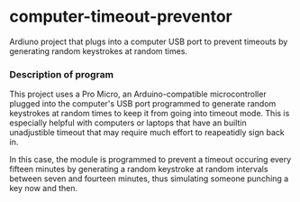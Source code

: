 # computer-timeout-preventor
Ardiuno project that plugs into a computer USB port to prevent timeouts by generating random keystrokes at random times.

### Description of program <a class="anchor" id="description"></a>

This project uses a Pro Micro, an Arduino-compatible microcontroller plugged into the computer's USB port programmed to generate random keystrokes at random times to keep it from going into timeout mode. This is especially helpful with computers or laptops that have an builtin unadjustible timeout that may require much effort to reapeatidly sign back in. 

In this case, the module is programmed to prevent a timeout occuring every fifteen minutes by generating a random keystroke at random intervals between seven and fourteen minutes, thus simulating someone punching a key now and then. 

